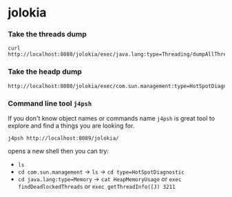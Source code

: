 jolokia
=======

### Take the threads dump

```
curl http://localhost:8080/jolokia/exec/java.lang:type=Threading/dumpAllThreads/true/true
```

### Take the headp dump 
```
http://localhost:8080/jolokia/exec/com.sun.management:type=HotSpotDiagnostic/dumpHeap/heap_dump.hprof/true
```

### Command line tool `j4psh`

If you don't know object names or commands name `j4psh` is great tool to explore and find a things you are looking for. 

```
j4psh http://localhost:8089/jolokia/
```

opens a new shell then you can try:
  - `ls` 
  - `cd com.sun.management` -> `ls` -> `cd type=HotSpotDiagnostic`
  - `cd java.lang:type=Memory` -> `cat HeapMemoryUsage` or `exec findDeadlockedThreads` or `exec getThreadInfo([J) 3211`
